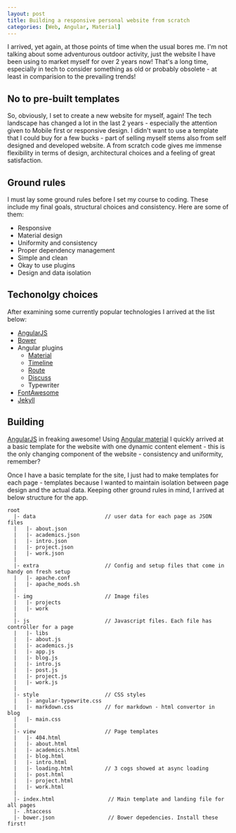 ```yaml
---
layout: post
title: Building a responsive personal website from scratch
categories: [Web, Angular, Material]
---
```


I arrived, yet again, at those points of time when the usual bores me. I'm not talking about some adventurous outdoor activity, just the website I have been using to market myself for over 2 years now! That's a long time, especially in tech to consider something as old or probably obsolete - at least in comparision to the prevailing trends!

No to pre-built templates
---------
So, obviously, I set to create a new website for myself, again! The tech landscape has changed a lot in the last 2 years - especially the attention given to Mobile first or responsive design. I didn't want to use a template that I could buy for a few bucks - part of selling myself stems also from self designed and developed website. A from scratch code gives me immense flexibility in terms of design, architectural choices and a feeling of great satisfaction.

Ground rules
----------
I must lay some ground rules before I set my course to coding. These include my final goals, structural choices and consistency. Here are some of them:

 - Responsive
 - Material design
 - Uniformity and consistency
 - Proper dependency management
 - Simple and clean
 - Okay to use plugins
 - Design and data isolation

Techonolgy choices
----------
After examining some currently popular technologies I arrived at the list below:

 - [AngularJS][angular]
 - [Bower][bower]
 - Angular plugins
   - [Material][ang-md]
   - [Timeline][ang-tl]
   - [Route][ang-route]
   - [Discuss][discuss]
   - Typewriter
 - [FontAwesome][fa]
 - [Jekyll][jekyll]

Building 
---------
[AngularJS][angular] in freaking awesome! Using [Angular material][ang-md] I quickly arrived at a basic template for the website with one dynamic content element - this is the only changing component of the website - consistency and uniformity, remember? 

Once I have a basic template for the site, I just had to make templates for each page - templates because I wanted to maintain isolation between page design and the actual data. Keeping other ground rules in mind, I arrived at below structure for the app.

```
root
  |- data                      // user data for each page as JSON files 
  |   |- about.json
  |   |- academics.json
  |   |- intro.json
  |   |- project.json
  |   |- work.json
  |
  |- extra                     // Config and setup files that come in handy on fresh setup
  |   |- apache.conf
  |   |- apache_mods.sh
  |
  |- img                       // Image files
  |   |- projects
  |   |- work
  |
  |- js                        // Javascript files. Each file has controller for a page 
  |   |- libs
  |   |- about.js
  |   |- academics.js
  |   |- app.js
  |   |- blog.js
  |   |- intro.js
  |   |- post.js
  |   |- project.js
  |   |- work.js
  |
  |- style                     // CSS styles 
  |   |- angular-typewrite.css
  |   |- markdown.css          // for markdown - html convertor in blog
  |   |- main.css
  |
  |- view                      // Page templates
  |   |- 404.html
  |   |- about.html
  |   |- academics.html
  |   |- blog.html
  |   |- intro.html
  |   |- loading.html          // 3 cogs showed at async loading
  |   |- post.html
  |   |- project.html
  |   |- work.html 
  |
  |- index.html                 // Main template and landing file for all pages
  |- .htaccess
  |- bower.json                 // Bower depedencies. Install these first!
```

[angular]: https://angularjs.org/
[ang-md]: https://material.angularjs.org/
[bower]: http://bower.io/
[ang-tl]: https://github.com/rpocklin/angular-timeline
[ang-route]: https://docs.angularjs.org/api/ngRoute/service/$route
[discuss]: https://github.com/michaelbromley/angularUtils/tree/master/src/directives/disqus
[fa]: https://fortawesome.github.io/Font-Awesome/
[jekyll]: https://jekyllrb.com/
